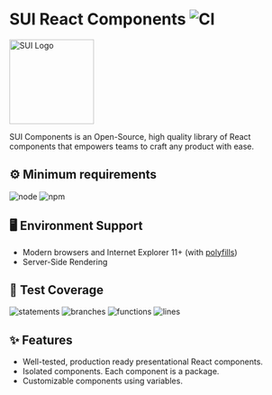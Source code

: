 # SUI React Components ![CI](https://github.com/SUI-Components/sui-components/workflows/CI/badge.svg)

<img src="https://avatars2.githubusercontent.com/u/13288987?s=200&v=4" alt="SUI Logo" width="150">

SUI Components is an Open-Source, high quality library of React components that empowers teams to craft any product with ease.

## ⚙️ Minimum requirements
![node](https://shields.io/badge/node-v16+-lightgray?logo=nodedotjs&logoWidth=20&style=for-the-badge)
![npm](https://shields.io/badge/npm-v7+-lightgrey?logo=npm&logoWidth=20&style=for-the-badge)

## 🖥 Environment Support

- Modern browsers and Internet Explorer 11+ (with [polyfills](https://github.com/SUI-Components/sui/tree/master/packages/sui-polyfills))
- Server-Side Rendering

## 🧪 Test Coverage

![statements](https://shields.io/badge/statements-72.01%25-orange)
![branches](https://shields.io/badge/branches-57.77%25-AA0000)
![functions](https://shields.io/badge/functions-58.92%25-AA0000)
![lines](https://shields.io/badge/lines-73.67%25-orange)

## ✨ Features

- Well-tested, production ready presentational React components.
- Isolated components. Each component is a package.
- Customizable components using variables.
